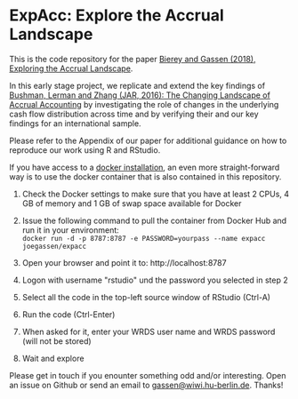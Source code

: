 # ExpAcc: Explore the Accrual Landscape

This is the code repository for the paper [Bierey and Gassen (2018), Exploring the Accrual Landscape](https://www.wiwi.hu-berlin.de/rewe/research/expacc_paper.pdf).

In this early stage project, we replicate and extend the key findings of [Bushman, Lerman and Zhang (JAR, 2016): The Changing Landscape of Accrual Accounting](http://onlinelibrary.wiley.com/doi/10.1111/1475-679X.12100/abstract) by investigating the role of changes in the underlying cash flow distribution across time and by verifying their and our key findings for an international sample.

Please refer to the Appendix of our paper for additional guidance on how to reproduce our work using R and RStudio.

If you have access to a [docker installation](https://www.docker.com), an even more straight-forward way is to use the docker container that is also contained in this repository.

1. Check the Docker settings to make sure that you have at least 2 CPUs, 4 GB of memory and 1 GB of swap space available for Docker

2. Issue the following command to pull the container from Docker Hub and run it in your environment:\
`docker run -d -p 8787:8787 -e PASSWORD=yourpass --name expacc joegassen/expacc`

3. Open your browser and point it to: http://localhost:8787

4. Logon with username "rstudio" und the password you selected in step 2

5. Select all the code in the top-left source window of RStudio (Ctrl-A)

6. Run the code (Ctrl-Enter)

7. When asked for it, enter your WRDS user name and WRDS password (will not be stored)

8. Wait and explore

Please get in touch if you enounter something odd and/or interesting. Open an issue on Github or send an email to gassen@wiwi.hu-berlin.de. Thanks!
